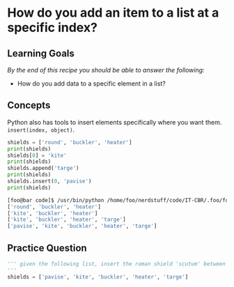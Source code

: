 # How do you add an item to a list at a specific index?

## Learning Goals

*By the end of this recipe you should be able to answer the following:*

* How do you add data to a specific element in a list?

## Concepts

Python also has tools to insert elements specifically where you want them. `insert(index, object)`. 

```python
shields = ['round', 'buckler', 'heater']
print(shields)
shields[0] = 'kite'
print(shields)
shields.append('targe')
print(shields)
shields.insert(0, 'pavise')
print(shields)
```

```bash
[foo@bar code]$ /usr/bin/python /home/foo/nerdstuff/code/IT-CBR/.foo/foo.py
['round', 'buckler', 'heater']
['kite', 'buckler', 'heater']
['kite', 'buckler', 'heater', 'targe']
['pavise', 'kite', 'buckler', 'heater', 'targe']
```

## Practice Question

```python
''' given the following list, insert the roman shield 'scutum' between buckler and heater shields'
'''
shields = ['pavise', 'kite', 'buckler', 'heater', 'targe']
```

